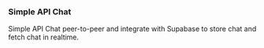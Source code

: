 ### Simple API Chat
Simple API Chat peer-to-peer and integrate with Supabase to store chat and fetch chat in realtime.
